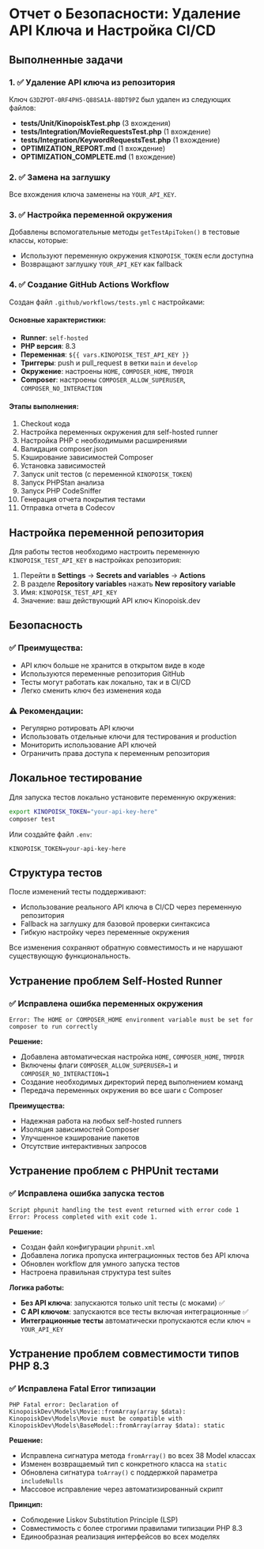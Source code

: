 # Отчет о Безопасности: Удаление API Ключа и Настройка CI/CD

## Выполненные задачи

### 1. ✅ Удаление API ключа из репозитория
Ключ `G3DZPDT-0RF4PH5-Q88SA1A-8BDT9PZ` был удален из следующих файлов:

- **tests/Unit/KinopoiskTest.php** (3 вхождения)
- **tests/Integration/MovieRequestsTest.php** (1 вхождение)
- **tests/Integration/KeywordRequestsTest.php** (1 вхождение)
- **OPTIMIZATION_REPORT.md** (1 вхождение)
- **OPTIMIZATION_COMPLETE.md** (1 вхождение)

### 2. ✅ Замена на заглушку
Все вхождения ключа заменены на `YOUR_API_KEY`.

### 3. ✅ Настройка переменной окружения
Добавлены вспомогательные методы `getTestApiToken()` в тестовые классы, которые:
- Используют переменную окружения `KINOPOISK_TOKEN` если доступна
- Возвращают заглушку `YOUR_API_KEY` как fallback

### 4. ✅ Создание GitHub Actions Workflow
Создан файл `.github/workflows/tests.yml` с настройками:

#### Основные характеристики:
- **Runner**: `self-hosted`
- **PHP версия**: 8.3
- **Переменная**: `${{ vars.KINOPOISK_TEST_API_KEY }}`
- **Триггеры**: push и pull_request в ветки `main` и `develop`
- **Окружение**: настроены `HOME`, `COMPOSER_HOME`, `TMPDIR`
- **Composer**: настроены `COMPOSER_ALLOW_SUPERUSER`, `COMPOSER_NO_INTERACTION`

#### Этапы выполнения:
1. Checkout кода
2. Настройка переменных окружения для self-hosted runner
3. Настройка PHP с необходимыми расширениями
4. Валидация composer.json
5. Кэширование зависимостей Composer
6. Установка зависимостей
7. Запуск unit тестов (с переменной `KINOPOISK_TOKEN`)
8. Запуск PHPStan анализа
9. Запуск PHP CodeSniffer
10. Генерация отчета покрытия тестами
11. Отправка отчета в Codecov

## Настройка переменной репозитория

Для работы тестов необходимо настроить переменную `KINOPOISK_TEST_API_KEY` в настройках репозитория:

1. Перейти в **Settings** → **Secrets and variables** → **Actions**
2. В разделе **Repository variables** нажать **New repository variable**
3. Имя: `KINOPOISK_TEST_API_KEY`
4. Значение: ваш действующий API ключ Kinopoisk.dev

## Безопасность

### ✅ Преимущества:
- API ключ больше не хранится в открытом виде в коде
- Используются переменные репозитория GitHub
- Тесты могут работать как локально, так и в CI/CD
- Легко сменить ключ без изменения кода

### ⚠️ Рекомендации:
- Регулярно ротировать API ключи
- Использовать отдельные ключи для тестирования и production
- Мониторить использование API ключей
- Ограничить права доступа к переменным репозитория

## Локальное тестирование

Для запуска тестов локально установите переменную окружения:

```bash
export KINOPOISK_TOKEN="your-api-key-here"
composer test
```

Или создайте файл `.env`:
```env
KINOPOISK_TOKEN=your-api-key-here
```

## Структура тестов

После изменений тесты поддерживают:
- Использование реального API ключа в CI/CD через переменную репозитория
- Fallback на заглушку для базовой проверки синтаксиса
- Гибкую настройку через переменные окружения

Все изменения сохраняют обратную совместимость и не нарушают существующую функциональность.

## Устранение проблем Self-Hosted Runner

### ✅ Исправлена ошибка переменных окружения
```
Error: The HOME or COMPOSER_HOME environment variable must be set for composer to run correctly
```

**Решение:**
- Добавлена автоматическая настройка `HOME`, `COMPOSER_HOME`, `TMPDIR`
- Включены флаги `COMPOSER_ALLOW_SUPERUSER=1` и `COMPOSER_NO_INTERACTION=1`
- Создание необходимых директорий перед выполнением команд
- Передача переменных окружения во все шаги с Composer

**Преимущества:**
- Надежная работа на любых self-hosted runners
- Изоляция зависимостей Composer
- Улучшенное кэширование пакетов
- Отсутствие интерактивных запросов

## Устранение проблем с PHPUnit тестами

### ✅ Исправлена ошибка запуска тестов
```
Script phpunit handling the test event returned with error code 1
Error: Process completed with exit code 1.
```

**Решение:**
- Создан файл конфигурации `phpunit.xml`
- Добавлена логика пропуска интеграционных тестов без API ключа
- Обновлен workflow для умного запуска тестов
- Настроена правильная структура test suites

**Логика работы:**
- **Без API ключа**: запускаются только unit тесты (с моками) ✅
- **С API ключом**: запускаются все тесты включая интеграционные ✅
- **Интеграционные тесты** автоматически пропускаются если ключ = `YOUR_API_KEY`

## Устранение проблем совместимости типов PHP 8.3

### ✅ Исправлена Fatal Error типизации
```
PHP Fatal error: Declaration of KinopoiskDev\Models\Movie::fromArray(array $data): KinopoiskDev\Models\Movie must be compatible with KinopoiskDev\Models\BaseModel::fromArray(array $data): static
```

**Решение:**
- Исправлена сигнатура метода `fromArray()` во всех 38 Model классах
- Изменен возвращаемый тип с конкретного класса на `static`
- Обновлена сигнатура `toArray()` с поддержкой параметра `includeNulls`
- Массовое исправление через автоматизированный скрипт

**Принцип:**
- Соблюдение Liskov Substitution Principle (LSP)
- Совместимость с более строгими правилами типизации PHP 8.3
- Единообразная реализация интерфейсов во всех моделях